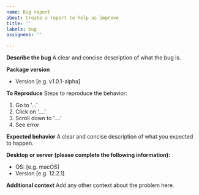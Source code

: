 ```yaml
---
name: Bug report
about: Create a report to help us improve
title: ''
labels: bug
assignees: ''

---
```


**Describe the bug**
A clear and concise description of what the bug is.

**Package version**
- Version [e.g. v1.0.1-alpha]

**To Reproduce**
Steps to reproduce the behavior:
1. Go to '...'
2. Click on '....'
3. Scroll down to '....'
4. See error

**Expected behavior**
A clear and concise description of what you expected to happen.

**Desktop or server (please complete the following information):**
 - OS: [e.g. macOS]
 - Version [e.g. 12.2.1]

**Additional context**
Add any other context about the problem here.
